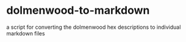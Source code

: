 # dolmenwood-to-markdown
a script for converting the dolmenwood hex descriptions to individual markdown files
